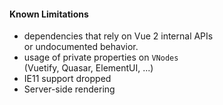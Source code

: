 #### Known Limitations

- dependencies that rely on Vue 2 internal APIs<br>
    or undocumented behavior.<br>
- usage of private properties on `VNodes`<br>
    (Vuetify, Quasar, ElementUI, ...)
- IE11 support dropped
- Server-side rendering


<aside class="notes">
</aside>
